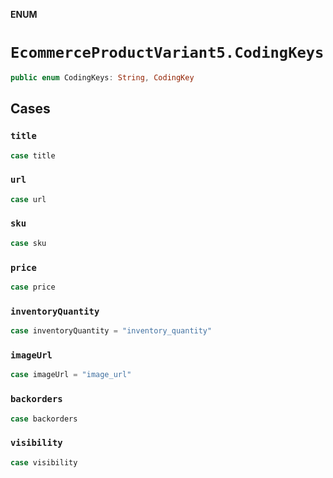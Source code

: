 **ENUM**

# `EcommerceProductVariant5.CodingKeys`

```swift
public enum CodingKeys: String, CodingKey
```

## Cases
### `title`

```swift
case title
```

### `url`

```swift
case url
```

### `sku`

```swift
case sku
```

### `price`

```swift
case price
```

### `inventoryQuantity`

```swift
case inventoryQuantity = "inventory_quantity"
```

### `imageUrl`

```swift
case imageUrl = "image_url"
```

### `backorders`

```swift
case backorders
```

### `visibility`

```swift
case visibility
```
